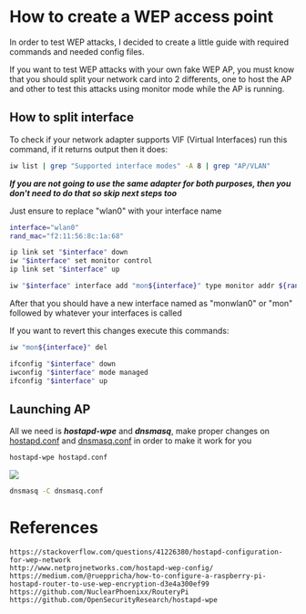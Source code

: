 # How to create a WEP access point

In order to test WEP attacks, I decided to create a little guide with required commands and needed config files.

If you want to test WEP attacks with your own fake WEP AP, you must know that you should split your network card into 2 differents, one to host the AP and other to test this attacks using monitor mode while the AP is running.

## How to split interface

To check if your network adapter supports VIF (Virtual Interfaces) run this command, if it returns output then it does:

```sh
iw list | grep "Supported interface modes" -A 8 | grep "AP/VLAN"
```

***If you are not going to use the same adapter for both purposes, then you don't need to do that so skip next steps too***

Just ensure to replace "wlan0" with your interface name

```sh
interface="wlan0"
rand_mac="f2:11:56:8c:1a:68"

ip link set "$interface" down
iw "$interface" set monitor control
ip link set "$interface" up

iw "$interface" interface add "mon${interface}" type monitor addr ${rand_mac}
```

After that you should have a new interface named as "monwlan0" or "mon" followed by whatever your interfaces is called

If you want to revert this changes execute this commands:

```sh
iw "mon${interface}" del

ifconfig "$interface" down
iwconfig "$interface" mode managed
ifconfig "$interface" up
```

## Launching AP

All we need is ***hostapd-wpe*** and ***dnsmasq***, make proper changes on [hostapd.conf](https://github.com/D3Ext/WEF/blob/main/lib/wep-ap/hostapd.conf) and [dnsmasq.conf](https://github.com/D3Ext/WEF/blob/main/lib/wep-ap/dnsmasq.conf) in order to make it work for you

```sh
hostapd-wpe hostapd.conf
```

<img src="https://raw.githubusercontent.com/D3Ext/WEF/main/images/wep-ap.png">

```sh
dnsmasq -C dnsmasq.conf
```

# References

```
https://stackoverflow.com/questions/41226380/hostapd-configuration-for-wep-network
http://www.netprojnetworks.com/hostapd-wep-config/
https://medium.com/@rueppricha/how-to-configure-a-raspberry-pi-hostapd-router-to-use-wep-encryption-d3e4a300ef99
https://github.com/NuclearPhoenixx/RouteryPi
https://github.com/OpenSecurityResearch/hostapd-wpe
```



